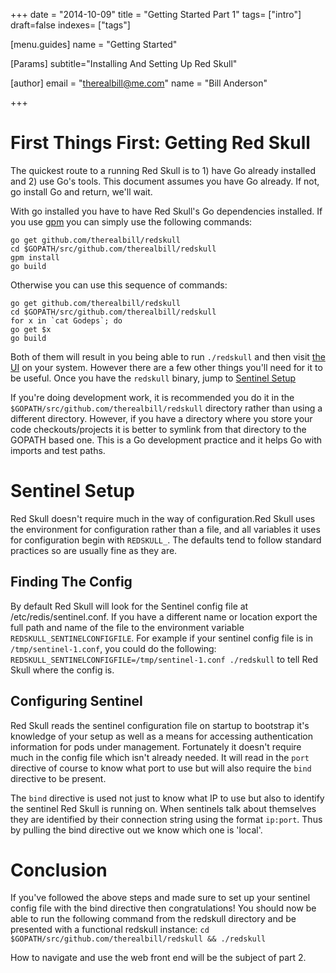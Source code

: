 +++
date = "2014-10-09"
title = "Getting Started Part 1"
tags= ["intro"]
draft=false
indexes= ["tags"]

[menu.guides]
    name = "Getting Started"

[Params]
	subtitle="Installing And Setting Up Red Skull"

[author]
  email = "therealbill@me.com"
  name = "Bill Anderson"

+++


# First Things First: Getting Red Skull

The quickest route to a running Red Skull is to 1) have Go already
installed and 2) use Go's tools. This document assumes you have Go
already. If not, go install Go and return, we'll wait.

With go installed you have to have Red Skull's Go dependencies installed.
If you use [gpm](https://github.com/pote/gpm) you can simply use the
following commands:

```shell
go get github.com/therealbill/redskull 
cd $GOPATH/src/github.com/therealbill/redskull 
gpm install 
go build
```

Otherwise you can use this sequence of commands:
```shell
go get github.com/therealbill/redskull 
cd $GOPATH/src/github.com/therealbill/redskull 
for x in `cat Godeps`; do
go get $x 
go build
```

Both of them will result in you being able to run `./redskull` and then
visit [the UI](http://localhost:8000) on your system. However there are
a few other things you'll need for it to be useful. Once you have the
`redskull` binary, jump to [Sentinel Setup](#toc_1)

If you're doing development work, it is recommended you do it in the
`$GOPATH/src/github.com/therealbill/redskull` directory rather than
using a different directory. However, if you have a directory where you
store your code checkouts/projects it is better to symlink from that
directory to the GOPATH based one. This is a Go development practice and
it helps Go with imports and test paths.


# Sentinel Setup

Red Skull doesn't require much in the way of configuration.Red Skull
uses the environment for configuration rather than a file, and all
variables it uses for configuration begin with `REDSKULL_`. The defaults
tend to follow standard practices so are usually fine as they are.


## Finding The Config

By default Red Skull will look for the Sentinel config file at
/etc/redis/sentinel.conf. If you have a different name or location
export the full path and name of the file to the environment variable
`REDSKULL_SENTINELCONFIGFILE`. For example if your sentinel config file
is in `/tmp/sentinel-1.conf`, you could do the following:
`REDSKULL_SENTINELCONFIGFILE=/tmp/sentinel-1.conf ./redskull` to tell
Red Skull where the config is.


## Configuring Sentinel

Red Skull reads the sentinel configuration file on startup to bootstrap
it's knowledge of your setup as well as a means for accessing
authentication information for pods under management. Fortunately it
doesn't require much in the config file which isn't already needed. It
will read in the `port` directive of course to know what port to use but
will also require the `bind` directive to be present.

The `bind` directive is used not just to know what IP to use but also to
identify the sentinel Red Skull is running on. When sentinels talk about
themselves they are identified by their connection string using the
format `ip:port`. Thus by pulling the bind directive out we know which
one is 'local'. 

# Conclusion

If you've followed the above steps and made sure to set up your sentinel
config file with the bind directive then congratulations! You should now
be able to run the following command from the redskull directory and be
presented with a functional redskull instance: `cd
$GOPATH/src/github.com/therealbill/redskull && ./redskull`

How to navigate and use the web front end will be the subject of part 2.


